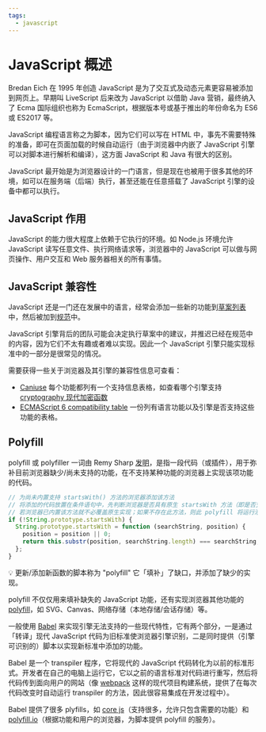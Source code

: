```yaml
---
tags:
  - javascript
---
```


# JavaScript 概述
Bredan Eich 在 1995 年创造 JavaScript 是为了交互式及动态元素更容易被添加到网页上。早期叫 LiveScript 后来改为 JavaScript 以借助 Java 营销，最终纳入了 Ecma 国际组织也称为 EcmaScript，根据版本号或基于推出的年份命名为 ES6 或 ES2017 等。

JavaScript 编程语言称之为脚本，因为它们可以写在 HTML 中，事先不需要特殊的准备，即可在页面加载的时候自动运行（由于浏览器中内嵌了 JavaScript 引擎可以对脚本进行解析和编译），这方面 JavaScript 和 Java 有很大的区别。

JavaScript 最开始是为浏览器设计的一门语言，但是现在也被用于很多其他的环境，如可以在服务端（后端）执行，甚至还能在任意搭载了 JavaScript 引擎的设备中都可以执行。

## JavaScript 作用
JavaScript 的能力很大程度上依赖于它执行的环境。如 Node.js 环境允许 JavaScript 读写任意文件、执行网络请求等，浏览器中的 JavaScript 可以做与网页操作、用户交互和 Web 服务器相关的所有事情。

## JavaScript 兼容性
JavaScript 还是一门还在发展中的语言，经常会添加一些新的功能到[草案列表](https://tc39.github.io/ecma262/)中，然后被加到[规范](http://www.ecma-international.org/publications/standards/Ecma-262.htm)中。

JavaScript 引擎背后的团队可能会决定执行草案中的建议，并推迟已经在规范中的内容，因为它们不太有趣或者难以实现。因此一个 JavaScript 引擎只能实现标准中的一部分是很常见的情况。

需要获得一些关于浏览器及其引擎的兼容性信息可查看：
* [Caniuse](http://caniuse.com) 每个功能都列有一个支持信息表格，如查看哪个引擎支持 [cryptography 现代加密函数](http://caniuse.com/#feat=cryptography)
* [ECMAScript 6 compatibility table](https://kangax.github.io/compat-table) 一份列有语言功能以及引擎是否支持这些功能的表格。

## Polyfill
polyfill 或 polyfiller 一词由 Remy Sharp [发明](https://remysharp.com/2010/10/08/what-is-a-polyfill)，是指一段代码（或插件），用于弥补目前浏览器缺少/尚未支持的功能，在不支持某种功能的浏览器上实现该项功能的代码。

```js
// 为尚未内置支持 startsWith() 方法的浏览器添加该方法
// 将添加的代码放置在条件语句中，先判断浏览器是否具有原生 startsWith 方法（即是否支持 ES6）
// 若浏览器已内置该方法就不必覆盖原生实现；如果不存在此方法，则此 polyfill 将运行添加弥补该方法
if (!String.prototype.startsWith) {
  String.prototype.startsWith = function (searchString, position) {
    position = position || 0;
    return this.substr(position, searchString.length) === searchString;
  };
}
```

:bulb: 更新/添加新函数的脚本称为 "polyfill" 它「填补」了缺口，并添加了缺少的实现。

polyfill 不仅仅用来填补缺失的 JavaScript 功能，还有实现浏览器其他功能的 [polyfill](https://github.com/Modernizr/Modernizr/wiki/HTML5-Cross-Browser-Polyfills)，如 SVG、Canvas、网络存储（本地存储/会话存储）等。

一般使用 [Babel](https://babeljs.io/) 来实现引擎无法支持的一些现代特性，它有两个部分，一是通过「转译」现代 JavaScript 代码为旧标准使浏览器引擎识别，二是同时提供（引擎可识别的）脚本以实现新标准中添加的功能。

Babel 是一个 transpiler 程序，它将现代的 JavaScript 代码转化为以前的标准形式。开发者在自己的电脑上运行它，它以之前的语言标准对代码进行重写，然后将代码传到面向用户的网站（像 [webpack](http://webpack.github.io/) 这样的现代项目构建系统，提供了在每次代码改变时自动运行 transpiler 的方法，因此很容易集成在开发过程中）。

Babel 提供了很多 plyfills，如 [core js](https://github.com/zloirock/core-js)（支持很多，允许只包含需要的功能）和 [polyfill.io](http://polyfill.io/)（根据功能和用户的浏览器，为脚本提供 polyfill 的服务）。